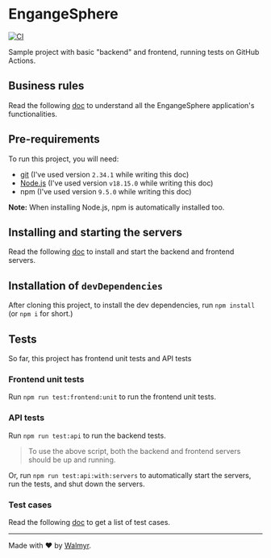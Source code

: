 # EngangeSphere

[![CI](https://github.com/wlsf82/EngageSphere/actions/workflows/ci.yml/badge.svg)](https://github.com/wlsf82/EngageSphere/actions/workflows/ci.yml)

Sample project with basic "backend" and frontend, running tests on GitHub Actions.

## Business rules

Read the following [doc](./docs/Requirements.md) to understand all the EngangeSphere application's functionalities.

## Pre-requirements

To run this project, you will need:

- [git](https://git-scm.com/downloads) (I've used version `2.34.1` while writing this doc)
- [Node.js](https://nodejs.org/en/) (I've used version `v18.15.0` while writing this doc)
- npm (I've used version `9.5.0` while writing this doc)

**Note:** When installing Node.js, npm is automatically installed too.

## Installing and starting the servers

Read the following [doc](./docs/TestEnvironment.md) to install and start the backend and frontend servers.

## Installation of `devDependencies`

After cloning this project, to install the dev dependencies, run `npm install` (or `npm i` for short.)

## Tests

So far, this project has frontend unit tests and API tests

### Frontend unit tests

Run `npm run test:frontend:unit` to run the frontend unit tests.

### API tests

Run `npm run test:api` to run the backend tests.

> To use the above script, both the backend and frontend servers should be up and running.

Or, run `npm run test:api:with:servers` to automatically start the servers, run the tests, and shut down the servers.

### Test cases

Read the following [doc](./docs/TestCases.md) to get a list of test cases.

___

Made with ❤️ by [Walmyr](https://walmyr.dev).
